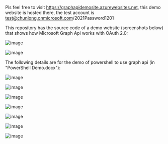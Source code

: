 Pls feel free to visit https://graphapidemosite.azurewebsites.net, this demo website is hosted there, the test account is test@chunlong.onmicrosoft.com/2021Password1201 

This repository has the source code of a demo website (screenshots below) that shows how Microsoft Graph Api works with OAuth 2.0: 

![image](https://user-images.githubusercontent.com/9314578/143471539-d08da3ce-6b23-457a-b04a-27480d47800f.png)

![image](https://user-images.githubusercontent.com/9314578/143471433-768b8070-47fc-448e-9cdf-a8ffd09c2972.png)

The following details are for the demo of powershell to use graph api (in "PowerShell Demo.docx"): 

![image](https://user-images.githubusercontent.com/9314578/143477034-7ff31d35-ef2a-44a7-9c32-fe690ba63c4c.png)

![image](https://user-images.githubusercontent.com/9314578/143477049-7047a215-5685-4a92-8104-d88cd827b771.png)

![image](https://user-images.githubusercontent.com/9314578/143477070-82243378-e68d-4260-8b5a-7222b47a766a.png)

![image](https://user-images.githubusercontent.com/9314578/143477095-713743f3-c6f8-4aeb-8469-8a4a2b0383be.png)

![image](https://user-images.githubusercontent.com/9314578/143477109-315ff1b5-416b-4c42-a2aa-a37622d03cd0.png)

![image](https://user-images.githubusercontent.com/9314578/143477142-6e840e99-8f24-4e53-9cdb-19dc94d2760c.png)

![image](https://user-images.githubusercontent.com/9314578/143477162-97588579-9277-41f5-b54f-58a80f0b24f2.png)
